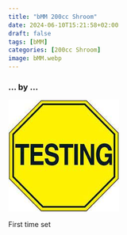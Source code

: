 ```yaml
---
title: "bMM 200cc Shroom"
date: 2024-06-10T15:21:58+02:00
draft: false
tags: [bMM]
categories: [200cc Shroom]
image: bMM.webp
---
```

### ... by ...
![Nothing there](testing.jpg)

First time set
